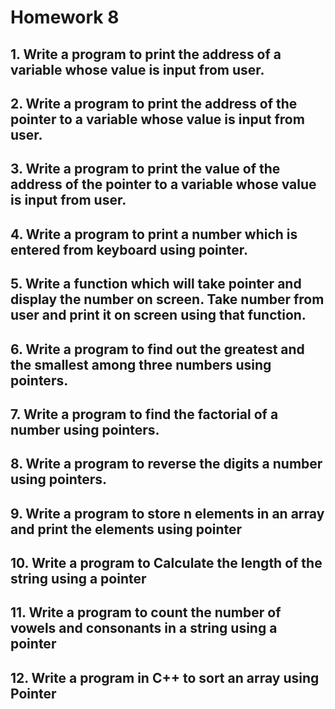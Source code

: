 # Homework 8 
## 1. Write a program to print the address of a variable whose value is input from user. 
## 2. Write a program to print the address of the pointer to a variable whose value is input from user. 
## 3. Write a program to print the value of the address of the pointer to a variable whose value is input from user. 
## 4. Write a program to print a number which is entered from keyboard using pointer. 
## 5. Write a function which will take pointer and display the number on screen. Take number from user and print it on screen using that function. 
## 6. Write a program to find out the greatest and the smallest among three numbers using pointers. 
## 7. Write a program to find the factorial of a number using pointers. 
## 8. Write a program to reverse the digits a number using pointers. 
## 9. Write a program to store n elements in an array and print the elements using pointer 
## 10. Write a program to Calculate the length of the string using a pointer 
## 11. Write a program to count the number of vowels and consonants in a string using a pointer 
## 12. Write a program in C++ to sort an array using Pointer